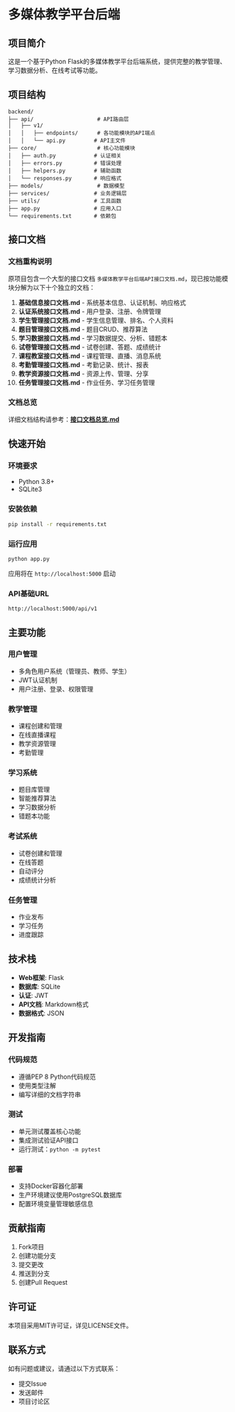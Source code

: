 # 多媒体教学平台后端

## 项目简介

这是一个基于Python Flask的多媒体教学平台后端系统，提供完整的教学管理、学习数据分析、在线考试等功能。

## 项目结构

```
backend/
├── api/                    # API路由层
│   ├── v1/
│   │   ├── endpoints/      # 各功能模块的API端点
│   │   └── api.py         # API主文件
├── core/                   # 核心功能模块
│   ├── auth.py            # 认证相关
│   ├── errors.py          # 错误处理
│   ├── helpers.py         # 辅助函数
│   └── responses.py       # 响应格式
├── models/                 # 数据模型
├── services/              # 业务逻辑层
├── utils/                 # 工具函数
├── app.py                 # 应用入口
└── requirements.txt       # 依赖包
```

## 接口文档

### 文档重构说明

原项目包含一个大型的接口文档 `多媒体教学平台后端API接口文档.md`，现已按功能模块分解为以下十个独立的文档：

1. **基础信息接口文档.md** - 系统基本信息、认证机制、响应格式
2. **认证系统接口文档.md** - 用户登录、注册、令牌管理
3. **学生管理接口文档.md** - 学生信息管理、排名、个人资料
4. **题目管理接口文档.md** - 题目CRUD、推荐算法
5. **学习数据接口文档.md** - 学习数据提交、分析、错题本
6. **试卷管理接口文档.md** - 试卷创建、答题、成绩统计
7. **课程教室接口文档.md** - 课程管理、直播、消息系统
8. **考勤管理接口文档.md** - 考勤记录、统计、报表
9. **教学资源接口文档.md** - 资源上传、管理、分享
10. **任务管理接口文档.md** - 作业任务、学习任务管理

### 文档总览

详细文档结构请参考：**[接口文档总览.md](接口文档总览.md)**

## 快速开始

### 环境要求

- Python 3.8+
- SQLite3

### 安装依赖

```bash
pip install -r requirements.txt
```

### 运行应用

```bash
python app.py
```

应用将在 `http://localhost:5000` 启动

### API基础URL

```
http://localhost:5000/api/v1
```

## 主要功能

### 用户管理
- 多角色用户系统（管理员、教师、学生）
- JWT认证机制
- 用户注册、登录、权限管理

### 教学管理
- 课程创建和管理
- 在线直播课程
- 教学资源管理
- 考勤管理

### 学习系统
- 题目库管理
- 智能推荐算法
- 学习数据分析
- 错题本功能

### 考试系统
- 试卷创建和管理
- 在线答题
- 自动评分
- 成绩统计分析

### 任务管理
- 作业发布
- 学习任务
- 进度跟踪

## 技术栈

- **Web框架**: Flask
- **数据库**: SQLite
- **认证**: JWT
- **API文档**: Markdown格式
- **数据格式**: JSON

## 开发指南

### 代码规范
- 遵循PEP 8 Python代码规范
- 使用类型注解
- 编写详细的文档字符串

### 测试
- 单元测试覆盖核心功能
- 集成测试验证API接口
- 运行测试：`python -m pytest`

### 部署
- 支持Docker容器化部署
- 生产环境建议使用PostgreSQL数据库
- 配置环境变量管理敏感信息

## 贡献指南

1. Fork项目
2. 创建功能分支
3. 提交更改
4. 推送到分支
5. 创建Pull Request

## 许可证

本项目采用MIT许可证，详见LICENSE文件。

## 联系方式

如有问题或建议，请通过以下方式联系：
- 提交Issue
- 发送邮件
- 项目讨论区 